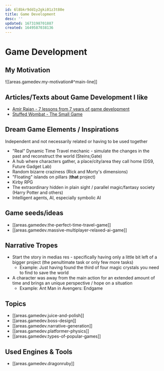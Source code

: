 ```yaml
---
id: 6l8bkr9dd1y2gki01z3t80e
title: Game Development
desc: ''
updated: 1673198701887
created: 1649587038136
---
```


# Game Development

## My Motivation
![[areas.gamedev.my-motivation#^main-line]]

## Articles/Texts about Game Development I like
- [Amir Rajan - 7 lessons from 7 years of game development](https://www.producthunt.com/stories/7-lessons-from-7-years-of-game-development)
- [Stuffed Wombat - The Small Game](http://stuffedwomb.at/the_small_game)

## Dream Game Elements / Inspirations

Independent and not necessarily related or having to be used together

- "Real" Dynamic Time Travel mechanic - simulate the changes in the past and reconstruct the world (Steins;Gate)
- A hub where characters gather, a place/city/area they call home (DS9, Future Gadget Lab)
- Random bizarre craziness (Rick and Morty's dimensions)
- "Floating" islands on pillars (**that** project)
- Kirby RPG
- The extraordinary hidden in plain sight / parallel magic/fantasy society (Harry Potter and others)
- Intelligent agents, AI, especially symbolic AI

## Game seeds/ideas

- [[areas.gamedev.the-perfect-time-travel-game]]
- [[areas.gamedev.massive-multiplayer-relaxed-ai-game]]

## Narrative Tropes
- Start the story in medias res - specifically having only a little bit left of a bigger project (the penultimate task
  or only few more tasks)
  - Example: Just having found the third of four magic crystals you need to find to save the world
- A character was away from the main action for an extended amount of time and brings an unique perspective / hope on
  a situation
  - Example: Ant Man in Avengers: Endgame

## Topics
- [[areas.gamedev.juice-and-polish]]
- [[areas.gamedev.boss-design]]
- [[areas.gamedev.narrative-generation]]
- [[areas.gamedev.platformer-physics]]
- [[areas.gamedev.types-of-popular-games]]

## Used Engines & Tools
- [[areas.gamedev.dragonruby]]
